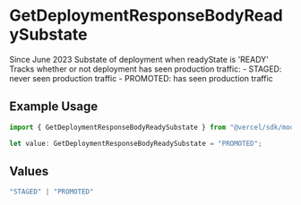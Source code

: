 # GetDeploymentResponseBodyReadySubstate

Since June 2023 Substate of deployment when readyState is 'READY' Tracks whether or not deployment has seen production traffic: - STAGED: never seen production traffic - PROMOTED: has seen production traffic

## Example Usage

```typescript
import { GetDeploymentResponseBodyReadySubstate } from "@vercel/sdk/models/operations";

let value: GetDeploymentResponseBodyReadySubstate = "PROMOTED";
```

## Values

```typescript
"STAGED" | "PROMOTED"
```